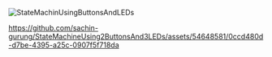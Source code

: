 ![StateMachinUsingButtonsAndLEDs](https://github.com/sachin-gurung/StateMachineUsing2ButtonsAnd3LEDs/assets/54648581/daa99642-0b92-4258-a260-7af7c6fa477a)

https://github.com/sachin-gurung/StateMachineUsing2ButtonsAnd3LEDs/assets/54648581/0ccd480d-d7be-4395-a25c-0907f5f718da
